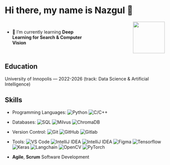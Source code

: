 # Hi there, my name is Nazgul 👋

<div style="display: flex; align-items: center;">
  <div style="flex: 1;">

  - 🌱 I’m currently learning **Deep Learning for Search & Computer Vision**

  </div>
  <div style="flex: 1;">
    <img src="https://media.giphy.com/media/M9gbBd9nbDrOTu1Mqx/giphy.gif" width="100" align="right"/>
  </div>
</div>


## Education
University of Innopolis — 2022-2026 (track: Data Science & Artificial Intelligence)

## Skills
- Programming Languages: 
  ![Python](https://img.shields.io/badge/Python-black)
  ![C/C++](https://img.shields.io/badge/C/C++-blue)

- Databases: 
  ![SQL](https://img.shields.io/badge/SQL-green)
  ![Milvus](https://img.shields.io/badge/Milvus-green)
  ![ChromaDB](https://img.shields.io/badge/ChromaDB-green)

- Version Control: 
  ![Git](https://img.shields.io/badge/Git-green)
  ![GitHub](https://img.shields.io/badge/GitHub-green)
  ![Gitlab](https://img.shields.io/badge/Gitlab-green)
- Tools: 
  ![VS Code](https://img.shields.io/badge/Numpy-green)
  ![IntelliJ IDEA](https://img.shields.io/badge/MatLab-green)
  ![IntelliJ IDEA](https://img.shields.io/badge/Pandas-green)
  ![Figma](https://img.shields.io/badge/Sklearn-green)
  ![Tensorflow](https://img.shields.io/badge/Tensorflow-green)
  ![Keras](https://img.shields.io/badge/Keras-green)
  ![Langchain](https://img.shields.io/badge/Langchain-green)
  ![OpenCV](https://img.shields.io/badge/OpenCV-green)
  ![PyTorch](https://img.shields.io/badge/PyTorch-green)

- **Agile**, **Scrum** Software Development
